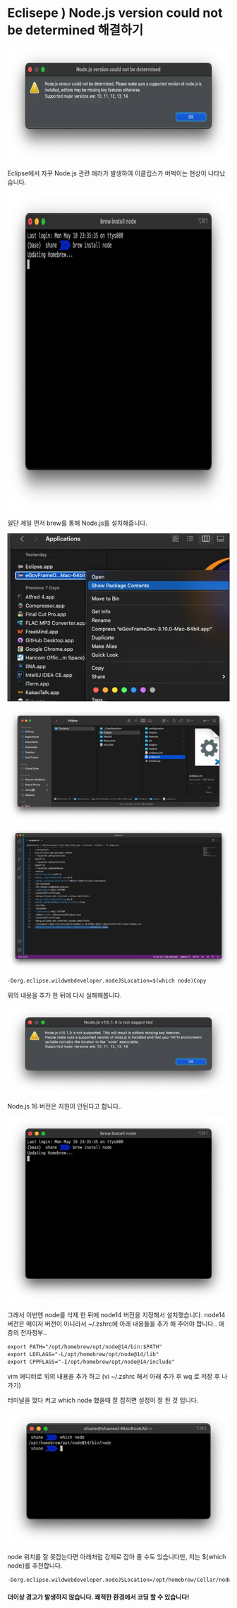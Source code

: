 # Eclisepe ) Node.js version could not be determined 해결하기

 



<img src=https://raw.githubusercontent.com/ShanePark/mdblog/main/archived/105.assets/img-20230414080912372.webp width=688 height=259 alt=1>



Eclipse에서 자꾸 Node.js 관련 에러가 발생하여 이클립스가 버벅이는 현상이 나타났습니다. 

 



<img src=https://raw.githubusercontent.com/ShanePark/mdblog/main/archived/105.assets/img-20230414080922072.webp width=682 height=720 alt=2>



일단 제일 먼저 brew를 통해 Node.js를 설치해줍니다.

 



![img](https://raw.githubusercontent.com/ShanePark/mdblog/main/archived/105.assets/img-20230414080912364.webp)

![img](https://raw.githubusercontent.com/ShanePark/mdblog/main/archived/105.assets/img-20230414080912431.webp)

![img](https://raw.githubusercontent.com/ShanePark/mdblog/main/archived/105.assets/img-20230414080912413.webp)



```xml
-Dorg.eclipse.wildwebdeveloper.nodeJSLocation=$(which node)Copy
```

위의 내용을 추가 한 뒤에 다시 실해해봅니다.



![img](https://raw.githubusercontent.com/ShanePark/mdblog/main/archived/105.assets/img-20230414080912386.webp)



Node.js 16 버전은 지원이 안된다고 합니다..



![img](https://raw.githubusercontent.com/ShanePark/mdblog/main/archived/105.assets/img-20230414080912356.webp)



그래서 이번엔 node를 삭제 한 뒤에 node14 버전을 지정해서 설치했습니다. node14 버전은 메이저 버전이 아니라서 ~/.zshrc에 아래 내용들을 추가 해 주어야 합니다.. 애증의 전자정부..

```xml
export PATH="/opt/homebrew/opt/node@14/bin:$PATH"
export LDFLAGS="-L/opt/homebrew/opt/node@14/lib"
export CPPFLAGS="-I/opt/homebrew/opt/node@14/include"
```

vim 에디터로 위의 내용을 추가 하고 (vi ~/.zshrc 해서 아래 추가 후 wq 로 저장 후 나가기)

터미널을 껐다 켜고 which node 했을때 잘 잡히면 설정이 잘 된 것 입니다.



![img](https://raw.githubusercontent.com/ShanePark/mdblog/main/archived/105.assets/img-20230414080912405.webp)



 

node 위치를 잘 못잡는다면 아래처럼 강제로 잡아 줄 수도 있습니다만, 저는 ${which node}를 추천합니다.

```xml
-Dorg.eclipse.wildwebdeveloper.nodeJSLocation=/opt/homebrew/Cellar/node@14/14.16.1_1/bin/nodeCopy
```

 

#### **더이상 경고가 발생하지 않습니다. 쾌적한 환경에서 코딩 할 수 있습니다!**